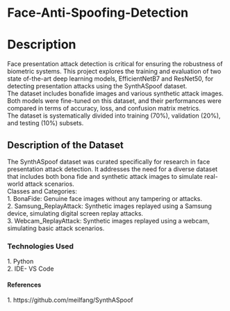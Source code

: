 # Face-Anti-Spoofing-Detection
<h1> Description</h1>
Face presentation attack detection is critical for ensuring the robustness of 
biometric systems. This project explores the training and evaluation of two state
of-the-art deep learning models, EfficientNetB7 and ResNet50, for detecting 
presentation attacks using the SynthASpoof dataset.
<br>  The dataset includes bonafide images and various synthetic attack images. 
<br>  Both models were fine-tuned on this dataset, and their performances were compared in terms of 
accuracy, loss, and confusion matrix metrics. 
<br> The dataset is systematically divided into training (70%), validation (20%), and testing (10%) 
subsets.
<h2> Description of the Dataset </h2>
The SynthASpoof dataset was curated specifically for research in face presentation 
attack detection. It addresses the need for a diverse dataset that includes both bona fide 
and synthetic attack images to simulate real-world attack scenarios.
<br> Classes and Categories: 
<br> 1. BonaFide: Genuine face images without any tampering or attacks. 
<br> 2. Samsung_ReplayAttack: Synthetic images replayed using a Samsung device, 
simulating digital screen replay attacks. 
<br> 3. Webcam_ReplayAttack: Synthetic images replayed using a webcam, simulating 
basic attack scenarios. 
<h3> Technologies Used</h3>
 1. Python
<br> 2. IDE- VS Code
<h4> References </h4>
 1. https://github.com/meilfang/SynthASpoof
